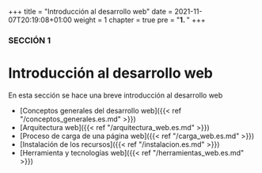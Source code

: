 +++
title = "Introducción al desarrollo web"
date = 2021-11-07T20:19:08+01:00
weight = 1
chapter = true
pre = "<b>1. </b>"
+++

### SECCIÓN 1

# Introducción al desarrollo web

En esta sección se hace una breve introducción al desarrollo web
+ [Conceptos generales del desarrollo web]({{< ref "/conceptos_generales.es.md" >}})
+ [Arquitectura web]({{< ref "/arquitectura_web.es.md" >}})
+ [Proceso de carga de una página web]({{< ref "/carga_web.es.md" >}})
+ [Instalación de los recursos]({{< ref "/instalacion.es.md" >}})
+ [Herramienta y tecnologías web]({{< ref "/herramientas_web.es.md" >}})
